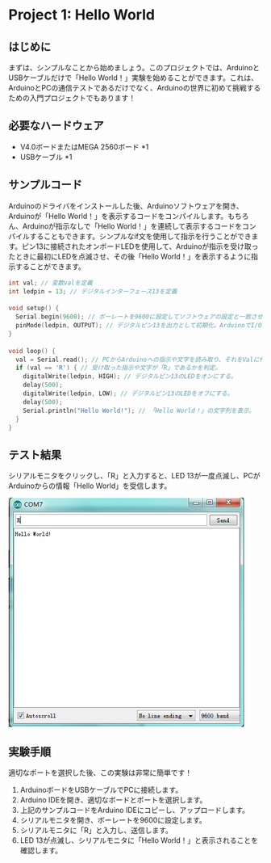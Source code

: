 # Project 1: Hello World

## はじめに

まずは、シンプルなことから始めましょう。このプロジェクトでは、ArduinoとUSBケーブルだけで「Hello World！」実験を始めることができます。これは、ArduinoとPCの通信テストであるだけでなく、Arduinoの世界に初めて挑戦するための入門プロジェクトでもあります！

## 必要なハードウェア

- V4.0ボードまたはMEGA 2560ボード *1
- USBケーブル *1

## サンプルコード

Arduinoのドライバをインストールした後、Arduinoソフトウェアを開き、Arduinoが「Hello World！」を表示するコードをコンパイルします。もちろん、Arduinoが指示なしで「Hello World！」を連続して表示するコードをコンパイルすることもできます。シンプルなif文を使用して指示を行うことができます。ピン13に接続されたオンボードLEDを使用して、Arduinoが指示を受け取ったときに最初にLEDを点滅させ、その後「Hello World！」を表示するように指示することができます。

```cpp
int val; // 変数valを定義
int ledpin = 13; // デジタルインターフェース13を定義

void setup() {
  Serial.begin(9600); // ボーレートを9600に設定してソフトウェアの設定と一致させる。特定のデバイス（例：Bluetooth）に接続する場合、ボーレートはそのデバイスと一致させる必要がある。
  pinMode(ledpin, OUTPUT); // デジタルピン13を出力として初期化。ArduinoでI/Oポートを使用する場合、このような設定が常に必要。
}

void loop() {
  val = Serial.read(); // PCからArduinoへの指示や文字を読み取り、それをValに代入する。
  if (val == 'R') { // 受け取った指示や文字が「R」であるかを判定。
    digitalWrite(ledpin, HIGH); // デジタルピン13のLEDをオンにする。
    delay(500);
    digitalWrite(ledpin, LOW); // デジタルピン13のLEDをオフにする。
    delay(500);
    Serial.println("Hello World!"); // 「Hello World！」の文字列を表示。
  }
}
```

## テスト結果

シリアルモニタをクリックし、「R」と入力すると、LED 13が一度点滅し、PCがArduinoからの情報「Hello World」を受信します。

![テスト結果](../../assets/images/f1c6994660b58c495404e945218a31e0.png)

## 実験手順

適切なポートを選択した後、この実験は非常に簡単です！

1. ArduinoボードをUSBケーブルでPCに接続します。
2. Arduino IDEを開き、適切なボードとポートを選択します。
3. 上記のサンプルコードをArduino IDEにコピーし、アップロードします。
4. シリアルモニタを開き、ボーレートを9600に設定します。
5. シリアルモニタに「R」と入力し、送信します。
6. LED 13が点滅し、シリアルモニタに「Hello World！」と表示されることを確認します。
